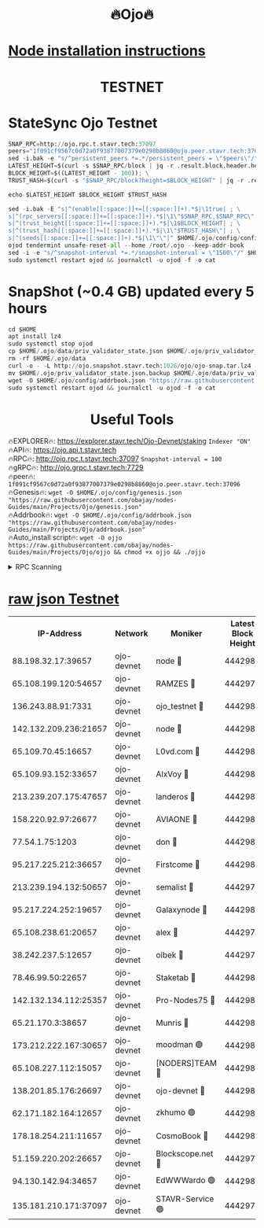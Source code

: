 <h1 align="center"> 🔥Ojo🔥</h1>

[Node installation instructions](https://github.com/obajay/nodes-Guides/tree/main/Projects/Ojo)
=

<h1 align="center"> TESTNET</h1>

# StateSync Ojo Testnet
```python
SNAP_RPC=http://ojo.rpc.t.stavr.tech:37097
peers="1f091cf9567c0d72a0f93877007379e0298b8860@ojo.peer.stavr.tech:37096"
sed -i.bak -e "s/^persistent_peers *=.*/persistent_peers = \"$peers\"/" $HOME/.ojo/config/config.toml
LATEST_HEIGHT=$(curl -s $SNAP_RPC/block | jq -r .result.block.header.height); \
BLOCK_HEIGHT=$((LATEST_HEIGHT - 100)); \
TRUST_HASH=$(curl -s "$SNAP_RPC/block?height=$BLOCK_HEIGHT" | jq -r .result.block_id.hash)

echo $LATEST_HEIGHT $BLOCK_HEIGHT $TRUST_HASH

sed -i.bak -E "s|^(enable[[:space:]]+=[[:space:]]+).*$|\1true| ; \
s|^(rpc_servers[[:space:]]+=[[:space:]]+).*$|\1\"$SNAP_RPC,$SNAP_RPC\"| ; \
s|^(trust_height[[:space:]]+=[[:space:]]+).*$|\1$BLOCK_HEIGHT| ; \
s|^(trust_hash[[:space:]]+=[[:space:]]+).*$|\1\"$TRUST_HASH\"| ; \
s|^(seeds[[:space:]]+=[[:space:]]+).*$|\1\"\"|" $HOME/.ojo/config/config.toml
ojod tendermint unsafe-reset-all --home /root/.ojo --keep-addr-book
sed -i -e "s/^snapshot-interval *=.*/snapshot-interval = \"1500\"/" $HOME/.ojo/config/app.toml
sudo systemctl restart ojod && journalctl -u ojod -f -o cat
```
# SnapShot (~0.4 GB) updated every 5 hours
```python
cd $HOME
apt install lz4
sudo systemctl stop ojod
cp $HOME/.ojo/data/priv_validator_state.json $HOME/.ojo/priv_validator_state.json.backup
rm -rf $HOME/.ojo/data
curl -o - -L http://ojo.snapshot.stavr.tech:1026/ojo/ojo-snap.tar.lz4 | lz4 -c -d - | tar -x -C $HOME/.ojo --strip-components 2
mv $HOME/.ojo/priv_validator_state.json.backup $HOME/.ojo/data/priv_validator_state.json
wget -O $HOME/.ojo/config/addrbook.json "https://raw.githubusercontent.com/obajay/nodes-Guides/main/Projects/Ojo/addrbook.json"
sudo systemctl restart ojod && journalctl -u ojod -f -o cat
```
 <h1 align="center"> Useful Tools</h1>

🔥EXPLORER🔥:        https://explorer.stavr.tech/Ojo-Devnet/staking        `Indexer "ON"` \
🔥API🔥:                     https://ojo.api.t.stavr.tech \
🔥RPC🔥:                    http://ojo.rpc.t.stavr.tech:37097              `Snapshot-interval = 100` \
🔥gRPC🔥:                  http://ojo.grpc.t.stavr.tech:7729 \
🔥peer🔥:                   `1f091cf9567c0d72a0f93877007379e0298b8860@ojo.peer.stavr.tech:37096` \
🔥Genesis🔥:    ```wget -O $HOME/.ojo/config/genesis.json "https://raw.githubusercontent.com/obajay/nodes-Guides/main/Projects/Ojo/genesis.json"``` \
🔥Addrbook🔥:    ```wget -O $HOME/.ojo/config/addrbook.json "https://raw.githubusercontent.com/obajay/nodes-Guides/main/Projects/Ojo/addrbook.json"``` \
🔥Auto_install script🔥: ```wget -O ojjo https://raw.githubusercontent.com/obajay/nodes-Guides/main/Projects/Ojo/ojjo && chmod +x ojjo && ./ojjo```


<details>
<summary>RPC Scanning</summary>

<h2 align="center"> We scan nodes in real time every 4 hours. And we provide the final result of RPC endpoints.
We cannot influence the operation of these nodes in any way. </h2>


```python
If Voting Power is higher than 0 --> then the Node is a validator of the network and may be subject to attack and be a potential threat to the chain.
```
```python
We marked such validators with a red symbol
```

</details>

[raw json Testnet](https://rpc-check.ojot.stavr.tech/ojot/rpc-ojot-result.json)
=


<table><tr><th>IP-Address</th><th>Network</th><th>Moniker</th><th>Latest Block Height</th><th>Earliest Block Height</th><th>Catching Up</th><th>Tx Index</th><th>Voting Power</th><th>Scan Time</th></tr><tr><td>88.198.32.17:39657</td><td>ojo-devnet</td><td>node 🔴</td><td>4442984</td><td>300001</td><td>False</td><td>on</td><td>65654</td><td>2023-12-11T16:13:22.745349256UTC</td></tr><tr><td>65.108.199.120:54657</td><td>ojo-devnet</td><td>RAMZES 🔴</td><td>4442979</td><td>306156</td><td>False</td><td>on</td><td>15420</td><td>2023-12-11T16:12:56.462734832UTC</td></tr><tr><td>136.243.88.91:7331</td><td>ojo-devnet</td><td>ojo_testnet 🔴</td><td>4442980</td><td>308845</td><td>False</td><td>on</td><td>1000</td><td>2023-12-11T16:13:03.099535010UTC</td></tr><tr><td>142.132.209.236:21657</td><td>ojo-devnet</td><td>node 🔴</td><td>4442984</td><td>350001</td><td>False</td><td>on</td><td>1999</td><td>2023-12-11T16:13:21.238933602UTC</td></tr><tr><td>65.109.70.45:16657</td><td>ojo-devnet</td><td>L0vd.com 🔴</td><td>4442985</td><td>695918</td><td>False</td><td>off</td><td>998</td><td>2023-12-11T16:13:26.560204871UTC</td></tr><tr><td>65.109.93.152:33657</td><td>ojo-devnet</td><td>AlxVoy 🔴</td><td>4442984</td><td>2319801</td><td>False</td><td>on</td><td>4536782</td><td>2023-12-11T16:13:20.959502121UTC</td></tr><tr><td>213.239.207.175:47657</td><td>ojo-devnet</td><td>landeros 🔴</td><td>4442983</td><td>2714001</td><td>False</td><td>off</td><td>11083</td><td>2023-12-11T16:13:16.254589941UTC</td></tr><tr><td>158.220.92.97:26677</td><td>ojo-devnet</td><td>AVIAONE 🔴</td><td>4442983</td><td>2754001</td><td>False</td><td>on</td><td>13867</td><td>2023-12-11T16:13:16.008005767UTC</td></tr><tr><td>77.54.1.75:1203</td><td>ojo-devnet</td><td>don 🔴</td><td>4442984</td><td>2906401</td><td>False</td><td>on</td><td>10</td><td>2023-12-11T16:13:22.515172535UTC</td></tr><tr><td>95.217.225.212:36657</td><td>ojo-devnet</td><td>Firstcome 🔴</td><td>4442980</td><td>2985946</td><td>False</td><td>on</td><td>13566</td><td>2023-12-11T16:13:02.804486019UTC</td></tr><tr><td>213.239.194.132:50657</td><td>ojo-devnet</td><td>semalist 🔴</td><td>4442979</td><td>3223522</td><td>False</td><td>on</td><td>19037</td><td>2023-12-11T16:12:56.704379830UTC</td></tr><tr><td>95.217.224.252:19657</td><td>ojo-devnet</td><td>Galaxynode 🔴</td><td>4442984</td><td>3685492</td><td>False</td><td>on</td><td>11888</td><td>2023-12-11T16:13:25.603082419UTC</td></tr><tr><td>65.108.238.61:20657</td><td>ojo-devnet</td><td>alex 🔴</td><td>4442979</td><td>4158001</td><td>False</td><td>on</td><td>11359</td><td>2023-12-11T16:12:56.138757232UTC</td></tr><tr><td>38.242.237.5:12657</td><td>ojo-devnet</td><td>oibek 🔴</td><td>4442979</td><td>4196001</td><td>False</td><td>off</td><td>1008</td><td>2023-12-11T16:12:57.042651354UTC</td></tr><tr><td>78.46.99.50:22657</td><td>ojo-devnet</td><td>Staketab 🔴</td><td>4442985</td><td>4254801</td><td>False</td><td>on</td><td>1276</td><td>2023-12-11T16:13:26.822170754UTC</td></tr><tr><td>142.132.134.112:25357</td><td>ojo-devnet</td><td>Pro-Nodes75 🔴</td><td>4442980</td><td>4342980</td><td>False</td><td>on</td><td>24651</td><td>2023-12-11T16:12:59.991312484UTC</td></tr><tr><td>65.21.170.3:38657</td><td>ojo-devnet</td><td>Munris 🔴</td><td>4442980</td><td>4342980</td><td>False</td><td>off</td><td>20123</td><td>2023-12-11T16:13:02.430022478UTC</td></tr><tr><td>173.212.222.167:30657</td><td>ojo-devnet</td><td>moodman 🟢</td><td>4442982</td><td>4342982</td><td>False</td><td>off</td><td>0</td><td>2023-12-11T16:13:11.580379337UTC</td></tr><tr><td>65.108.227.112:15057</td><td>ojo-devnet</td><td>[NODERS]TEAM 🔴</td><td>4442984</td><td>4342984</td><td>False</td><td>off</td><td>9999</td><td>2023-12-11T16:13:25.951560831UTC</td></tr><tr><td>138.201.85.176:26697</td><td>ojo-devnet</td><td>ojo-devnet 🔴</td><td>4442985</td><td>4342985</td><td>False</td><td>on</td><td>1000024000</td><td>2023-12-11T16:13:26.236411098UTC</td></tr><tr><td>62.171.182.164:12657</td><td>ojo-devnet</td><td>zkhumo 🟢</td><td>4442984</td><td>4384001</td><td>False</td><td>off</td><td>0</td><td>2023-12-11T16:13:21.729874519UTC</td></tr><tr><td>178.18.254.211:11657</td><td>ojo-devnet</td><td>CosmoBook 🔴</td><td>4442984</td><td>4392001</td><td>False</td><td>off</td><td>1068</td><td>2023-12-11T16:13:22.085181613UTC</td></tr><tr><td>51.159.220.202:26657</td><td>ojo-devnet</td><td>Blockscope.net 🔴</td><td>4442979</td><td>4425001</td><td>False</td><td>on</td><td>981</td><td>2023-12-11T16:12:55.796786441UTC</td></tr><tr><td>94.130.142.94:34657</td><td>ojo-devnet</td><td>EdWWWardo 🟢</td><td>4442983</td><td>4438946</td><td>False</td><td>on</td><td>0</td><td>2023-12-11T16:13:18.582779524UTC</td></tr><tr><td>135.181.210.171:37097</td><td>ojo-devnet</td><td>STAVR-Service 🟢</td><td>4442979</td><td>4441001</td><td>False</td><td>on</td><td>0</td><td>2023-12-11T16:12:57.686519086UTC</td></tr></table>